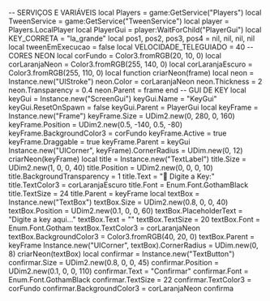 -- SERVIÇOS E VARIÁVEIS
local Players = game:GetService("Players")
local TweenService = game:GetService("TweenService")
local player = Players.LocalPlayer
local PlayerGui = player:WaitForChild("PlayerGui")
local KEY_CORRETA = "la_grande"
local pos1, pos2, pos3, pos4 = nil, nil, nil, nil
local tweenEmExecucao = false
local VELOCIDADE_TELEGUIADO = 40
-- CORES NEON
local corFundo = Color3.fromRGB(20, 10, 0)
local corLaranjaNeon = Color3.fromRGB(255, 140, 0)
local corLaranjaEscuro = Color3.fromRGB(255, 110, 0)
local function criarNeon(frame)
local neon = Instance.new("UIStroke")
neon.Color = corLaranjaNeon
neon.Thickness = 2
neon.Transparency = 0.4
neon.Parent = frame
end
-- GUI DE KEY
local keyGui = Instance.new("ScreenGui")
keyGui.Name = "KeyGui"
keyGui.ResetOnSpawn = false
keyGui.Parent = PlayerGui
local keyFrame = Instance.new("Frame")
keyFrame.Size = UDim2.new(0, 280, 0, 160)
keyFrame.Position = UDim2.new(0.5, -140, 0.5, -80)
keyFrame.BackgroundColor3 = corFundo
keyFrame.Active = true
keyFrame.Draggable = true
keyFrame.Parent = keyGui
Instance.new("UICorner", keyFrame).CornerRadius = UDim.new(0, 12)
criarNeon(keyFrame)
local title = Instance.new("TextLabel")
title.Size = UDim2.new(1, 0, 0, 40)
title.Position = UDim2.new(0, 0, 0, 10)
title.BackgroundTransparency = 1
title.Text = "🔑 Digite a Key:"
title.TextColor3 = corLaranjaEscuro
title.Font = Enum.Font.GothamBlack
title.TextSize = 24
title.Parent = keyFrame
local textBox = Instance.new("TextBox")
textBox.Size = UDim2.new(0.8, 0, 0, 40)
textBox.Position = UDim2.new(0.1, 0, 0, 60)
textBox.PlaceholderText = "Digite a key aqui..."
textBox.Text = ""
textBox.TextSize = 20
textBox.Font = Enum.Font.Gotham
textBox.TextColor3 = corLaranjaNeon
textBox.BackgroundColor3 = Color3.fromRGB(40, 20, 0)
textBox.Parent = keyFrame
Instance.new("UICorner", textBox).CornerRadius = UDim.new(0, 8)
criarNeon(textBox)
local confirmar = Instance.new("TextButton")
confirmar.Size = UDim2.new(0.8, 0, 0, 45)
confirmar.Position = UDim2.new(0.1, 0, 0, 110)
confirmar.Text = "Confirmar"
confirmar.Font = Enum.Font.GothamBlack
confirmar.TextSize = 22
confirmar.TextColor3 = corFundo
confirmar.BackgroundColor3 = corLaranjaNeon
confirma
